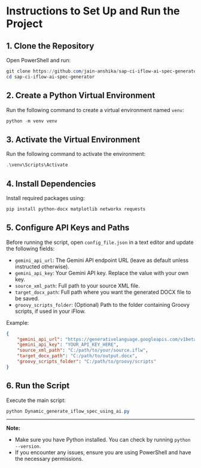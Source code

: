# Instructions to Set Up and Run the Project

## 1. Clone the Repository

Open PowerShell and run:

```powershell
git clone https://github.com/jain-anshika/sap-ci-iflow-ai-spec-generator.git
cd sap-ci-iflow-ai-spec-generator
```

## 2. Create a Python Virtual Environment

Run the following command to create a virtual environment named `venv`:

```powershell
python -m venv venv
```

## 3. Activate the Virtual Environment

Run the following command to activate the environment:

```powershell
.\venv\Scripts\Activate
```

## 4. Install Dependencies

Install required packages using:

```powershell
pip install python-docx matplotlib networkx requests
```


## 5. Configure API Keys and Paths

Before running the script, open `config_file.json` in a text editor and update the following fields:

- `gemini_api_url`: The Gemini API endpoint URL (leave as default unless instructed otherwise).
- `gemini_api_key`: Your Gemini API key. Replace the value with your own key.
- `source_xml_path`: Full path to your source XML file.
- `target_docx_path`: Full path where you want the generated DOCX file to be saved.
- `groovy_scripts_folder`: (Optional) Path to the folder containing Groovy scripts, if used in your iFlow.

Example:
```json
{
	"gemini_api_url": "https://generativelanguage.googleapis.com/v1beta/models/gemini-2.0-flash:generateContent",
	"gemini_api_key": "YOUR_API_KEY_HERE",
	"source_xml_path": "C:/path/to/your/source.iflw",
	"target_docx_path": "C:/path/to/output.docx",
	"groovy_scripts_folder": "C:/path/to/groovy/scripts"
}
```

## 6. Run the Script

Execute the main script:

```powershell
python Dynamic_generate_iflow_spec_using_ai.py
```

---

**Note:**
- Make sure you have Python installed. You can check by running `python --version`.
- If you encounter any issues, ensure you are using PowerShell and have the necessary permissions.
